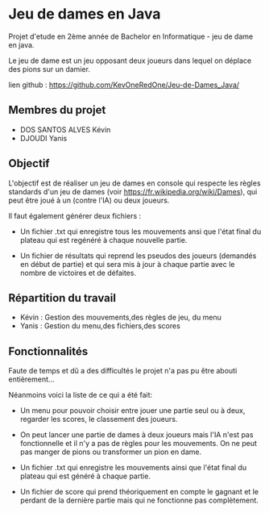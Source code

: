 # Jeu de dames en Java
Projet d'etude en 2ème année de Bachelor en Informatique - jeu de dame en java.

Le jeu de dame est un jeu opposant deux joueurs dans lequel on déplace des pions sur un damier.

lien github : https://github.com/KevOneRedOne/Jeu-de-Dames_Java/

## Membres du projet
- DOS SANTOS ALVES Kévin
- DJOUDI Yanis

## Objectif
L'objectif est de réaliser un jeu de dames en console qui respecte les règles standards d'un jeu de dames (voir https://fr.wikipedia.org/wiki/Dames), qui peut être joué à un (contre l'IA) ou deux joueurs.

Il faut également générer deux fichiers :

- Un fichier .txt qui enregistre tous les mouvements ansi que l'état final du plateau qui est regénéré à chaque nouvelle partie.

- Un fichier de résultats qui reprend les pseudos des joueurs (demandés en début de partie) et qui sera mis à jour à chaque partie avec le nombre de victoires et de défaites.

## Répartition du travail
- Kévin : Gestion des mouvements,des règles de jeu, du menu
- Yanis : Gestion du menu,des fichiers,des scores

## Fonctionnalités  
Faute de temps et dû a des difficultés le projet n'a pas pu être abouti entièrement...

Néanmoins voici la liste de ce qui a été fait:

- Un menu pour pouvoir choisir entre jouer une partie seul ou à deux, regarder les scores, le classement des joueurs.

- On peut lancer une partie de dames à deux joueurs
  mais l'IA n'est pas fonctionnelle et il n'y a pas de règles pour les mouvements. On ne peut pas manger de pions ou transformer un pion en dame.

- Un fichier .txt qui enregistre les mouvements ainsi que l'état final du plateau qui est généré à chaque partie.

- Un fichier de score qui prend théoriquement en compte le gagnant et le perdant de la dernière partie mais qui ne fonctionne pas complètement.















